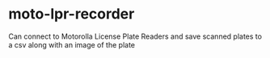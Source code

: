 # moto-lpr-recorder
Can connect to Motorolla License Plate Readers and save scanned plates to a csv along with an image of the plate
